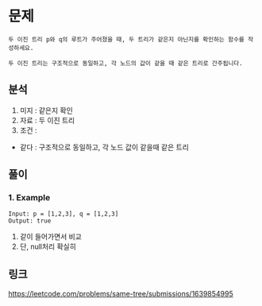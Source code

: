 # 문제
~~~text
두 이진 트리 p와 q의 루트가 주어졌을 때, 두 트리가 같은지 아닌지를 확인하는 함수를 작성하세요.

두 이진 트리는 구조적으로 동일하고, 각 노드의 값이 같을 때 같은 트리로 간주됩니다.
~~~

## 분석
1. 미지 : 같은지 확인
2. 자료 : 두 이진 트리
3. 조건 :
- 같다 : 구조적으로 동일하고, 각 노드 값이 같을때 같은 트리

## 풀이

### 1. Example
~~~text
Input: p = [1,2,3], q = [1,2,3]
Output: true
~~~

1. 같이 들어가면서 비교
2. 단, null처리 확실히

## 링크
https://leetcode.com/problems/same-tree/submissions/1639854995